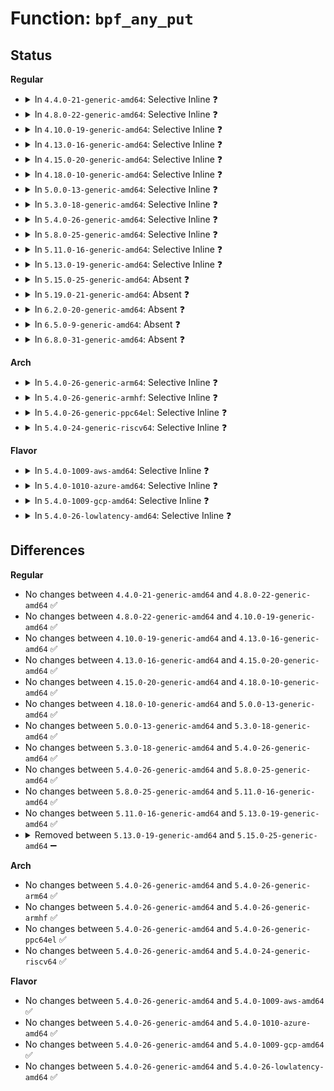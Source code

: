 # Function: <code>bpf_any_put</code>

## Status
<b>Regular</b>
<ul>
<li>
<details>
<summary>In <code>4.4.0-21-generic-amd64</code>: Selective Inline ❓</summary>

```c
void bpf_any_put(void * raw, enum bpf_type type)
```

```json
{
  "name": "bpf_any_put",
  "collision_type": "Unique Static",
  "inline_type": "Selective",
  "funcs": [
    {
      "addr": 18446744071580380928,
      "name": "bpf_any_put",
      "external": false,
      "loc": "kernel/bpf/inode.c:47",
      "file": "kernel/bpf/inode.c",
      "inline": "not declared, inlined",
      "caller_inline": [],
      "caller_func": [
        "kernel/bpf/inode.c:bpf_evict_inode",
        "kernel/bpf/inode.c:bpf_obj_pin_user",
        "kernel/bpf/inode.c:bpf_obj_get_user"
      ]
    }
  ],
  "symbols": [
    {
      "addr": 18446744071580380928,
      "name": "bpf_any_put",
      "section": ".text",
      "bind": "STB_LOCAL",
      "size": 68
    }
  ]
}
```
</details>
</li>
<li>
<details>
<summary>In <code>4.8.0-22-generic-amd64</code>: Selective Inline ❓</summary>

```c
void bpf_any_put(void * raw, enum bpf_type type)
```

```json
{
  "name": "bpf_any_put",
  "collision_type": "Unique Static",
  "inline_type": "Selective",
  "funcs": [
    {
      "addr": 18446744071580440992,
      "name": "bpf_any_put",
      "external": false,
      "loc": "kernel/bpf/inode.c:47",
      "file": "kernel/bpf/inode.c",
      "inline": "not declared, inlined",
      "caller_inline": [],
      "caller_func": [
        "kernel/bpf/inode.c:bpf_evict_inode",
        "kernel/bpf/inode.c:bpf_obj_get_user",
        "kernel/bpf/inode.c:bpf_obj_pin_user"
      ]
    }
  ],
  "symbols": [
    {
      "addr": 18446744071580440992,
      "name": "bpf_any_put",
      "section": ".text",
      "bind": "STB_LOCAL",
      "size": 68
    }
  ]
}
```
</details>
</li>
<li>
<details>
<summary>In <code>4.10.0-19-generic-amd64</code>: Selective Inline ❓</summary>

```c
void bpf_any_put(void * raw, enum bpf_type type)
```

```json
{
  "name": "bpf_any_put",
  "collision_type": "Unique Static",
  "inline_type": "Selective",
  "funcs": [
    {
      "addr": 18446744071580495088,
      "name": "bpf_any_put",
      "external": false,
      "loc": "kernel/bpf/inode.c:48",
      "file": "kernel/bpf/inode.c",
      "inline": "not declared, inlined",
      "caller_inline": [],
      "caller_func": [
        "kernel/bpf/inode.c:bpf_evict_inode",
        "kernel/bpf/inode.c:bpf_obj_get_user",
        "kernel/bpf/inode.c:bpf_obj_pin_user"
      ]
    }
  ],
  "symbols": [
    {
      "addr": 18446744071580495088,
      "name": "bpf_any_put",
      "section": ".text",
      "bind": "STB_LOCAL",
      "size": 68
    }
  ]
}
```
</details>
</li>
<li>
<details>
<summary>In <code>4.13.0-16-generic-amd64</code>: Selective Inline ❓</summary>

```c
void bpf_any_put(void * raw, enum bpf_type type)
```

```json
{
  "name": "bpf_any_put",
  "collision_type": "Unique Static",
  "inline_type": "Selective",
  "funcs": [
    {
      "addr": 18446744071580523424,
      "name": "bpf_any_put",
      "external": false,
      "loc": "kernel/bpf/inode.c:49",
      "file": "kernel/bpf/inode.c",
      "inline": "not declared, inlined",
      "caller_inline": [],
      "caller_func": [
        "kernel/bpf/inode.c:bpf_evict_inode",
        "kernel/bpf/inode.c:bpf_obj_get_user",
        "kernel/bpf/inode.c:bpf_obj_pin_user"
      ]
    }
  ],
  "symbols": [
    {
      "addr": 18446744071580523424,
      "name": "bpf_any_put",
      "section": ".text",
      "bind": "STB_LOCAL",
      "size": 37
    }
  ]
}
```
</details>
</li>
<li>
<details>
<summary>In <code>4.15.0-20-generic-amd64</code>: Selective Inline ❓</summary>

```c
void bpf_any_put(void * raw, enum bpf_type type)
```

```json
{
  "name": "bpf_any_put",
  "collision_type": "Unique Static",
  "inline_type": "Selective",
  "funcs": [
    {
      "addr": 18446744071580585776,
      "name": "bpf_any_put",
      "external": false,
      "loc": "kernel/bpf/inode.c:49",
      "file": "kernel/bpf/inode.c",
      "inline": "not declared, inlined",
      "caller_inline": [],
      "caller_func": [
        "kernel/bpf/inode.c:bpf_evict_inode",
        "kernel/bpf/inode.c:bpf_obj_get_user",
        "kernel/bpf/inode.c:bpf_obj_pin_user"
      ]
    }
  ],
  "symbols": [
    {
      "addr": 18446744071580585776,
      "name": "bpf_any_put",
      "section": ".text",
      "bind": "STB_LOCAL",
      "size": 37
    }
  ]
}
```
</details>
</li>
<li>
<details>
<summary>In <code>4.18.0-10-generic-amd64</code>: Selective Inline ❓</summary>

```c
void bpf_any_put(void * raw, enum bpf_type type)
```

```json
{
  "name": "bpf_any_put",
  "collision_type": "Unique Static",
  "inline_type": "Selective",
  "funcs": [
    {
      "addr": 18446744071580681248,
      "name": "bpf_any_put",
      "external": false,
      "loc": "kernel/bpf/inode.c:49",
      "file": "kernel/bpf/inode.c",
      "inline": "not declared, inlined",
      "caller_inline": [],
      "caller_func": [
        "kernel/bpf/inode.c:bpf_evict_inode",
        "kernel/bpf/inode.c:bpf_obj_get_user",
        "kernel/bpf/inode.c:bpf_obj_pin_user"
      ]
    }
  ],
  "symbols": [
    {
      "addr": 18446744071580681248,
      "name": "bpf_any_put",
      "section": ".text",
      "bind": "STB_LOCAL",
      "size": 37
    }
  ]
}
```
</details>
</li>
<li>
<details>
<summary>In <code>5.0.0-13-generic-amd64</code>: Selective Inline ❓</summary>

```c
void bpf_any_put(void * raw, enum bpf_type type)
```

```json
{
  "name": "bpf_any_put",
  "collision_type": "Unique Static",
  "inline_type": "Selective",
  "funcs": [
    {
      "addr": 18446744071580752000,
      "name": "bpf_any_put",
      "external": false,
      "loc": "kernel/bpf/inode.c:49",
      "file": "kernel/bpf/inode.c",
      "inline": "not declared, inlined",
      "caller_inline": [],
      "caller_func": [
        "kernel/bpf/inode.c:bpf_evict_inode",
        "kernel/bpf/inode.c:bpf_obj_get_user",
        "kernel/bpf/inode.c:bpf_obj_pin_user"
      ]
    }
  ],
  "symbols": [
    {
      "addr": 18446744071580752000,
      "name": "bpf_any_put",
      "section": ".text",
      "bind": "STB_LOCAL",
      "size": 37
    }
  ]
}
```
</details>
</li>
<li>
<details>
<summary>In <code>5.3.0-18-generic-amd64</code>: Selective Inline ❓</summary>

```c
void bpf_any_put(void * raw, enum bpf_type type)
```

```json
{
  "name": "bpf_any_put",
  "collision_type": "Unique Static",
  "inline_type": "Selective",
  "funcs": [
    {
      "addr": 18446744071580834752,
      "name": "bpf_any_put",
      "external": false,
      "loc": "kernel/bpf/inode.c:46",
      "file": "kernel/bpf/inode.c",
      "inline": "not declared, inlined",
      "caller_inline": [],
      "caller_func": [
        "kernel/bpf/inode.c:bpf_free_inode",
        "kernel/bpf/inode.c:bpf_obj_get_user",
        "kernel/bpf/inode.c:bpf_obj_pin_user"
      ]
    }
  ],
  "symbols": [
    {
      "addr": 18446744071580834752,
      "name": "bpf_any_put",
      "section": ".text",
      "bind": "STB_LOCAL",
      "size": 37
    }
  ]
}
```
</details>
</li>
<li>
<details>
<summary>In <code>5.4.0-26-generic-amd64</code>: Selective Inline ❓</summary>

```c
void bpf_any_put(void * raw, enum bpf_type type)
```

```json
{
  "name": "bpf_any_put",
  "collision_type": "Unique Static",
  "inline_type": "Selective",
  "funcs": [
    {
      "addr": 18446744071580886016,
      "name": "bpf_any_put",
      "external": false,
      "loc": "kernel/bpf/inode.c:47",
      "file": "kernel/bpf/inode.c",
      "inline": "not declared, inlined",
      "caller_inline": [],
      "caller_func": [
        "kernel/bpf/inode.c:bpf_free_inode",
        "kernel/bpf/inode.c:bpf_obj_get_user",
        "kernel/bpf/inode.c:bpf_obj_pin_user"
      ]
    }
  ],
  "symbols": [
    {
      "addr": 18446744071580886016,
      "name": "bpf_any_put",
      "section": ".text",
      "bind": "STB_LOCAL",
      "size": 37
    }
  ]
}
```
</details>
</li>
<li>
<details>
<summary>In <code>5.8.0-25-generic-amd64</code>: Selective Inline ❓</summary>

```c
void bpf_any_put(void * raw, enum bpf_type type)
```

```json
{
  "name": "bpf_any_put",
  "collision_type": "Unique Static",
  "inline_type": "Selective",
  "funcs": [
    {
      "addr": 18446744071581024208,
      "name": "bpf_any_put",
      "external": false,
      "loc": "kernel/bpf/inode.c:51",
      "file": "kernel/bpf/inode.c",
      "inline": "not declared, inlined",
      "caller_inline": [],
      "caller_func": [
        "kernel/bpf/inode.c:bpf_free_inode",
        "kernel/bpf/inode.c:bpf_obj_get_user",
        "kernel/bpf/inode.c:bpf_obj_pin_user"
      ]
    }
  ],
  "symbols": [
    {
      "addr": 18446744071581024208,
      "name": "bpf_any_put",
      "section": ".text",
      "bind": "STB_LOCAL",
      "size": 49
    }
  ]
}
```
</details>
</li>
<li>
<details>
<summary>In <code>5.11.0-16-generic-amd64</code>: Selective Inline ❓</summary>

```c
void bpf_any_put(void * raw, enum bpf_type type)
```

```json
{
  "name": "bpf_any_put",
  "collision_type": "Unique Static",
  "inline_type": "Selective",
  "funcs": [
    {
      "addr": 18446744071581030416,
      "name": "bpf_any_put",
      "external": false,
      "loc": "kernel/bpf/inode.c:52",
      "file": "kernel/bpf/inode.c",
      "inline": "not declared, inlined",
      "caller_inline": [],
      "caller_func": [
        "kernel/bpf/inode.c:bpf_free_inode",
        "kernel/bpf/inode.c:bpf_obj_get_user",
        "kernel/bpf/inode.c:bpf_obj_pin_user"
      ]
    }
  ],
  "symbols": [
    {
      "addr": 18446744071581030416,
      "name": "bpf_any_put",
      "section": ".text",
      "bind": "STB_LOCAL",
      "size": 49
    }
  ]
}
```
</details>
</li>
<li>
<details>
<summary>In <code>5.13.0-19-generic-amd64</code>: Selective Inline ❓</summary>

```c
void bpf_any_put(void * raw, enum bpf_type type)
```

```json
{
  "name": "bpf_any_put",
  "collision_type": "Unique Static",
  "inline_type": "Selective",
  "funcs": [
    {
      "addr": 18446744071581041664,
      "name": "bpf_any_put",
      "external": false,
      "loc": "kernel/bpf/inode.c:52",
      "file": "kernel/bpf/inode.c",
      "inline": "not declared, inlined",
      "caller_inline": [],
      "caller_func": [
        "kernel/bpf/inode.c:bpf_free_inode",
        "kernel/bpf/inode.c:bpf_obj_get_user",
        "kernel/bpf/inode.c:bpf_obj_pin_user"
      ]
    }
  ],
  "symbols": [
    {
      "addr": 18446744071581041664,
      "name": "bpf_any_put",
      "section": ".text",
      "bind": "STB_LOCAL",
      "size": 49
    }
  ]
}
```
</details>
</li>
<li>
<details>
<summary>In <code>5.15.0-25-generic-amd64</code>: Absent ❓</summary>

```json
{
  "name": "bpf_any_put",
  "collision_type": "Unique Static",
  "inline_type": "Full",
  "funcs": [
    {
      "addr": 18446744071581266424,
      "name": "bpf_any_put",
      "external": false,
      "loc": "kernel/bpf/inode.c:52",
      "file": "kernel/bpf/inode.c",
      "inline": "not declared, inlined",
      "caller_inline": [
        "kernel/bpf/inode.c:bpf_free_inode",
        "kernel/bpf/inode.c:bpf_obj_get_user",
        "kernel/bpf/inode.c:bpf_obj_pin_user"
      ],
      "caller_func": []
    }
  ],
  "symbols": []
}
```
</details>
</li>
<li>
<details>
<summary>In <code>5.19.0-21-generic-amd64</code>: Absent ❓</summary>

```json
{
  "name": "bpf_any_put",
  "collision_type": "Unique Static",
  "inline_type": "Full",
  "funcs": [
    {
      "addr": 18446744071581557434,
      "name": "bpf_any_put",
      "external": false,
      "loc": "kernel/bpf/inode.c:52",
      "file": "kernel/bpf/inode.c",
      "inline": "not declared, inlined",
      "caller_inline": [
        "kernel/bpf/inode.c:bpf_free_inode",
        "kernel/bpf/inode.c:bpf_obj_get_user",
        "kernel/bpf/inode.c:bpf_obj_pin_user"
      ],
      "caller_func": []
    }
  ],
  "symbols": []
}
```
</details>
</li>
<li>
<details>
<summary>In <code>6.2.0-20-generic-amd64</code>: Absent ❓</summary>

```json
{
  "name": "bpf_any_put",
  "collision_type": "Unique Static",
  "inline_type": "Full",
  "funcs": [
    {
      "addr": 18446744071581929898,
      "name": "bpf_any_put",
      "external": false,
      "loc": "kernel/bpf/inode.c:52",
      "file": "kernel/bpf/inode.c",
      "inline": "not declared, inlined",
      "caller_inline": [
        "kernel/bpf/inode.c:bpf_free_inode",
        "kernel/bpf/inode.c:bpf_obj_get_user",
        "kernel/bpf/inode.c:bpf_obj_pin_user"
      ],
      "caller_func": []
    }
  ],
  "symbols": []
}
```
</details>
</li>
<li>
<details>
<summary>In <code>6.5.0-9-generic-amd64</code>: Absent ❓</summary>

```json
{
  "name": "bpf_any_put",
  "collision_type": "Unique Static",
  "inline_type": "Full",
  "funcs": [
    {
      "addr": 18446744071582113162,
      "name": "bpf_any_put",
      "external": false,
      "loc": "kernel/bpf/inode.c:52",
      "file": "kernel/bpf/inode.c",
      "inline": "not declared, inlined",
      "caller_inline": [
        "kernel/bpf/inode.c:bpf_free_inode",
        "kernel/bpf/inode.c:bpf_obj_get_user",
        "kernel/bpf/inode.c:bpf_obj_pin_user"
      ],
      "caller_func": []
    }
  ],
  "symbols": []
}
```
</details>
</li>
<li>
<details>
<summary>In <code>6.8.0-31-generic-amd64</code>: Absent ❓</summary>

```json
{
  "name": "bpf_any_put",
  "collision_type": "Unique Static",
  "inline_type": "Full",
  "funcs": [
    {
      "addr": 18446744071582253482,
      "name": "bpf_any_put",
      "external": false,
      "loc": "kernel/bpf/inode.c:52",
      "file": "kernel/bpf/inode.c",
      "inline": "not declared, inlined",
      "caller_inline": [
        "kernel/bpf/inode.c:bpf_free_inode",
        "kernel/bpf/inode.c:bpf_obj_get_user",
        "kernel/bpf/inode.c:bpf_obj_pin_user"
      ],
      "caller_func": []
    }
  ],
  "symbols": []
}
```
</details>
</li>
</ul>
<b>Arch</b>
<ul>
<li>
<details>
<summary>In <code>5.4.0-26-generic-arm64</code>: Selective Inline ❓</summary>

```c
void bpf_any_put(void * raw, enum bpf_type type)
```

```json
{
  "name": "bpf_any_put",
  "collision_type": "Unique Static",
  "inline_type": "Selective",
  "funcs": [
    {
      "addr": 18446603336492211256,
      "name": "bpf_any_put",
      "external": false,
      "loc": "kernel/bpf/inode.c:47",
      "file": "kernel/bpf/inode.c",
      "inline": "not declared, inlined",
      "caller_inline": [],
      "caller_func": [
        "kernel/bpf/inode.c:bpf_free_inode",
        "kernel/bpf/inode.c:bpf_obj_get_user",
        "kernel/bpf/inode.c:bpf_obj_pin_user"
      ]
    }
  ],
  "symbols": [
    {
      "addr": 18446603336492211256,
      "name": "bpf_any_put",
      "section": ".text",
      "bind": "STB_LOCAL",
      "size": 100
    }
  ]
}
```
</details>
</li>
<li>
<details>
<summary>In <code>5.4.0-26-generic-armhf</code>: Selective Inline ❓</summary>

```c
void bpf_any_put(void * raw, enum bpf_type type)
```

```json
{
  "name": "bpf_any_put",
  "collision_type": "Unique Static",
  "inline_type": "Selective",
  "funcs": [
    {
      "addr": 3226108700,
      "name": "bpf_any_put",
      "external": false,
      "loc": "kernel/bpf/inode.c:47",
      "file": "kernel/bpf/inode.c",
      "inline": "not declared, inlined",
      "caller_inline": [],
      "caller_func": [
        "kernel/bpf/inode.c:bpf_free_inode",
        "kernel/bpf/inode.c:bpf_obj_get_user",
        "kernel/bpf/inode.c:bpf_obj_pin_user"
      ]
    }
  ],
  "symbols": [
    {
      "addr": 3226108700,
      "name": "bpf_any_put",
      "section": ".text",
      "bind": "STB_LOCAL",
      "size": 104
    }
  ]
}
```
</details>
</li>
<li>
<details>
<summary>In <code>5.4.0-26-generic-ppc64el</code>: Selective Inline ❓</summary>

```c
void bpf_any_put(void * raw, enum bpf_type type)
```

```json
{
  "name": "bpf_any_put",
  "collision_type": "Unique Static",
  "inline_type": "Selective",
  "funcs": [
    {
      "addr": 13835058055285431808,
      "name": "bpf_any_put",
      "external": false,
      "loc": "kernel/bpf/inode.c:47",
      "file": "kernel/bpf/inode.c",
      "inline": "not declared, inlined",
      "caller_inline": [],
      "caller_func": [
        "kernel/bpf/inode.c:bpf_free_inode",
        "kernel/bpf/inode.c:bpf_obj_get_user",
        "kernel/bpf/inode.c:bpf_obj_pin_user"
      ]
    }
  ],
  "symbols": [
    {
      "addr": 13835058055285431808,
      "name": "bpf_any_put",
      "section": ".text",
      "bind": "STB_LOCAL",
      "size": 112
    }
  ]
}
```
</details>
</li>
<li>
<details>
<summary>In <code>5.4.0-24-generic-riscv64</code>: Selective Inline ❓</summary>

```c
void bpf_any_put(void * raw, enum bpf_type type)
```

```json
{
  "name": "bpf_any_put",
  "collision_type": "Unique Static",
  "inline_type": "Selective",
  "funcs": [
    {
      "addr": 18446743936272360042,
      "name": "bpf_any_put",
      "external": false,
      "loc": "kernel/bpf/inode.c:47",
      "file": "kernel/bpf/inode.c",
      "inline": "not declared, inlined",
      "caller_inline": [],
      "caller_func": [
        "kernel/bpf/inode.c:bpf_free_inode",
        "kernel/bpf/inode.c:bpf_obj_get_user",
        "kernel/bpf/inode.c:bpf_obj_pin_user"
      ]
    }
  ],
  "symbols": [
    {
      "addr": 18446743936272360042,
      "name": "bpf_any_put",
      "section": ".text",
      "bind": "STB_LOCAL",
      "size": 96
    }
  ]
}
```
</details>
</li>
</ul>
<b>Flavor</b>
<ul>
<li>
<details>
<summary>In <code>5.4.0-1009-aws-amd64</code>: Selective Inline ❓</summary>

```c
void bpf_any_put(void * raw, enum bpf_type type)
```

```json
{
  "name": "bpf_any_put",
  "collision_type": "Unique Static",
  "inline_type": "Selective",
  "funcs": [
    {
      "addr": 18446744071580854816,
      "name": "bpf_any_put",
      "external": false,
      "loc": "kernel/bpf/inode.c:47",
      "file": "kernel/bpf/inode.c",
      "inline": "not declared, inlined",
      "caller_inline": [],
      "caller_func": [
        "kernel/bpf/inode.c:bpf_free_inode",
        "kernel/bpf/inode.c:bpf_obj_get_user",
        "kernel/bpf/inode.c:bpf_obj_pin_user"
      ]
    }
  ],
  "symbols": [
    {
      "addr": 18446744071580854816,
      "name": "bpf_any_put",
      "section": ".text",
      "bind": "STB_LOCAL",
      "size": 37
    }
  ]
}
```
</details>
</li>
<li>
<details>
<summary>In <code>5.4.0-1010-azure-amd64</code>: Selective Inline ❓</summary>

```c
void bpf_any_put(void * raw, enum bpf_type type)
```

```json
{
  "name": "bpf_any_put",
  "collision_type": "Unique Static",
  "inline_type": "Selective",
  "funcs": [
    {
      "addr": 18446744071580800992,
      "name": "bpf_any_put",
      "external": false,
      "loc": "kernel/bpf/inode.c:47",
      "file": "kernel/bpf/inode.c",
      "inline": "not declared, inlined",
      "caller_inline": [],
      "caller_func": [
        "kernel/bpf/inode.c:bpf_free_inode",
        "kernel/bpf/inode.c:bpf_obj_get_user",
        "kernel/bpf/inode.c:bpf_obj_pin_user"
      ]
    }
  ],
  "symbols": [
    {
      "addr": 18446744071580800992,
      "name": "bpf_any_put",
      "section": ".text",
      "bind": "STB_LOCAL",
      "size": 37
    }
  ]
}
```
</details>
</li>
<li>
<details>
<summary>In <code>5.4.0-1009-gcp-amd64</code>: Selective Inline ❓</summary>

```c
void bpf_any_put(void * raw, enum bpf_type type)
```

```json
{
  "name": "bpf_any_put",
  "collision_type": "Unique Static",
  "inline_type": "Selective",
  "funcs": [
    {
      "addr": 18446744071580846064,
      "name": "bpf_any_put",
      "external": false,
      "loc": "kernel/bpf/inode.c:47",
      "file": "kernel/bpf/inode.c",
      "inline": "not declared, inlined",
      "caller_inline": [],
      "caller_func": [
        "kernel/bpf/inode.c:bpf_free_inode",
        "kernel/bpf/inode.c:bpf_obj_get_user",
        "kernel/bpf/inode.c:bpf_obj_pin_user"
      ]
    }
  ],
  "symbols": [
    {
      "addr": 18446744071580846064,
      "name": "bpf_any_put",
      "section": ".text",
      "bind": "STB_LOCAL",
      "size": 37
    }
  ]
}
```
</details>
</li>
<li>
<details>
<summary>In <code>5.4.0-26-lowlatency-amd64</code>: Selective Inline ❓</summary>

```c
void bpf_any_put(void * raw, enum bpf_type type)
```

```json
{
  "name": "bpf_any_put",
  "collision_type": "Unique Static",
  "inline_type": "Selective",
  "funcs": [
    {
      "addr": 18446744071580904352,
      "name": "bpf_any_put",
      "external": false,
      "loc": "kernel/bpf/inode.c:47",
      "file": "kernel/bpf/inode.c",
      "inline": "not declared, inlined",
      "caller_inline": [],
      "caller_func": [
        "kernel/bpf/inode.c:bpf_free_inode",
        "kernel/bpf/inode.c:bpf_obj_get_user",
        "kernel/bpf/inode.c:bpf_obj_pin_user"
      ]
    }
  ],
  "symbols": [
    {
      "addr": 18446744071580904352,
      "name": "bpf_any_put",
      "section": ".text",
      "bind": "STB_LOCAL",
      "size": 37
    }
  ]
}
```
</details>
</li>
</ul>

## Differences
<b>Regular</b>
<ul>
<li>
No changes between <code>4.4.0-21-generic-amd64</code> and <code>4.8.0-22-generic-amd64</code> ✅
</li>
<li>
No changes between <code>4.8.0-22-generic-amd64</code> and <code>4.10.0-19-generic-amd64</code> ✅
</li>
<li>
No changes between <code>4.10.0-19-generic-amd64</code> and <code>4.13.0-16-generic-amd64</code> ✅
</li>
<li>
No changes between <code>4.13.0-16-generic-amd64</code> and <code>4.15.0-20-generic-amd64</code> ✅
</li>
<li>
No changes between <code>4.15.0-20-generic-amd64</code> and <code>4.18.0-10-generic-amd64</code> ✅
</li>
<li>
No changes between <code>4.18.0-10-generic-amd64</code> and <code>5.0.0-13-generic-amd64</code> ✅
</li>
<li>
No changes between <code>5.0.0-13-generic-amd64</code> and <code>5.3.0-18-generic-amd64</code> ✅
</li>
<li>
No changes between <code>5.3.0-18-generic-amd64</code> and <code>5.4.0-26-generic-amd64</code> ✅
</li>
<li>
No changes between <code>5.4.0-26-generic-amd64</code> and <code>5.8.0-25-generic-amd64</code> ✅
</li>
<li>
No changes between <code>5.8.0-25-generic-amd64</code> and <code>5.11.0-16-generic-amd64</code> ✅
</li>
<li>
No changes between <code>5.11.0-16-generic-amd64</code> and <code>5.13.0-19-generic-amd64</code> ✅
</li>
<li>
<details>
<summary>Removed between <code>5.13.0-19-generic-amd64</code> and <code>5.15.0-25-generic-amd64</code> ➖</summary>

```c
void bpf_any_put(void * raw, enum bpf_type type)
```
</details>
</li>
</ul>
<b>Arch</b>
<ul>
<li>
No changes between <code>5.4.0-26-generic-amd64</code> and <code>5.4.0-26-generic-arm64</code> ✅
</li>
<li>
No changes between <code>5.4.0-26-generic-amd64</code> and <code>5.4.0-26-generic-armhf</code> ✅
</li>
<li>
No changes between <code>5.4.0-26-generic-amd64</code> and <code>5.4.0-26-generic-ppc64el</code> ✅
</li>
<li>
No changes between <code>5.4.0-26-generic-amd64</code> and <code>5.4.0-24-generic-riscv64</code> ✅
</li>
</ul>
<b>Flavor</b>
<ul>
<li>
No changes between <code>5.4.0-26-generic-amd64</code> and <code>5.4.0-1009-aws-amd64</code> ✅
</li>
<li>
No changes between <code>5.4.0-26-generic-amd64</code> and <code>5.4.0-1010-azure-amd64</code> ✅
</li>
<li>
No changes between <code>5.4.0-26-generic-amd64</code> and <code>5.4.0-1009-gcp-amd64</code> ✅
</li>
<li>
No changes between <code>5.4.0-26-generic-amd64</code> and <code>5.4.0-26-lowlatency-amd64</code> ✅
</li>
</ul>
